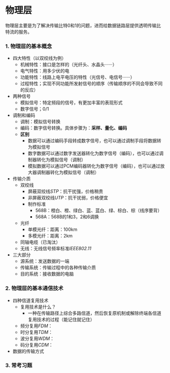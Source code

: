 # 物理层
物理层主要是为了解决传输比特0和1的问题，进而给数据链路层提供透明传输比特流的服务。  

### 1. 物理层的基本概念
- 四大特性（以双绞线为例）
  - 机械特性：接口是怎样的（光纤头、水晶头······）
  - 电气特性：用多少伏的电
  - 功能特性：线路上电平电压的特性（光信号、电信号······）
  - 过程特性；实现不同功能所发射信号的顺序（传输顺序的不同会导致不同的反应）
- 两种信号
  - 模拟信号：特定频段的信号，有更加丰富的表现形式
  - 数字信号；0/1
- 调制和编码
  - 调制：模拟信号转换
  - 编码：数字信号转换。具体步骤为：**采样、量化、编码**
  - **区别**
    - 数据可以通过编码手段转成数字信号，也可以通过调制手段将数据转为模拟信号
    - 数字数据可以通过数字发送器转化为数字信号（编码），也可以通过调制器转化为模拟信号（调制）
    - 模拟数据可以通过PCM编码器转化为数字信号（编码），也可以通过放大器调制器转化为模拟信号（调制）
- 传输介质
  - 双绞线
    - 屏蔽双绞线*STP*：抗干扰强，价格稍贵
    - 非屏蔽双绞线*UTP*：抗干扰弱，价格便宜
    - 制作标准
      - 568B：橙白、橙、绿白、蓝、蓝白、绿、棕白、棕（线序要背）
      - 568A：568B的1和3，2和6调换
  - 光纤
    - 单模光纤：距离：100km
    - 多模光纤：距离：2km
  - 同轴电缆（已淘汰）
  - 无线：无线信号频率标准*IEEE802.11*
- 三大部分
  - 源系统：发送数据的一端
  - 传输系统：传输过程中的各种传输介质
  - 目的系统：接收数据的电脑

### 2. 物理层的基本通信技术
- 四种信道复用技术
  - 复用技术是什么？
    - 一种在传输路径上综合多路信道，然后恢复原机制或解除终端各信道复用技术的过程（能记住就记住）
  - 频分复用*FDM*：
  - 时分复用*TDM*：
  - 波分复用*WDM*：
  - 码分复用*CDM*：
- 数据的传输方式

### 3. 常考习题
